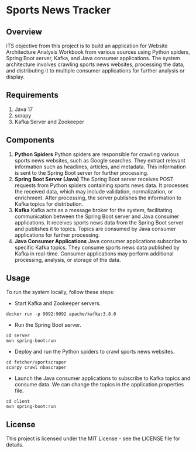 # Sports News Tracker
## Overview
iTS objective from this project is to build an application for Website Architecture Analysis Workbook from various sources using Python spiders, Spring Boot server, Kafka, and Java consumer applications. The system architecture involves crawling sports news websites, processing the data, and distributing it to multiple consumer applications for further analysis or display.

## Requirements
1. Java 17
2. scrapy
3. Kafka Server and Zookeeper 

## Components
1. **Python Spiders**
Python spiders are responsible for crawling various sports news websites, such as Google searches.
They extract relevant information such as headlines, articles, and metadata.
This information is sent to the Spring Boot server for further processing.
2. **Spring Boot Server (Java)**
The Spring Boot server receives POST requests from Python spiders containing sports news data.
It processes the received data, which may include validation, normalization, or enrichment.
After processing, the server publishes the information to Kafka topics for distribution.
3. **Kafka**
Kafka acts as a message broker for the system, facilitating communication between the Spring Boot server and Java consumer applications.
It receives sports news data from the Spring Boot server and publishes it to topics.
Topics are consumed by Java consumer applications for further processing.
4. **Java Consumer Applications**
Java consumer applications subscribe to specific Kafka topics.
They consume sports news data published by Kafka in real-time.
Consumer applications may perform additional processing, analysis, or storage of the data.

## Usage
To run the system locally, follow these steps:

* Start Kafka and Zookeeper servers.
```shell
docker run -p 9092:9092 apache/kafka:3.8.0
```

* Run the Spring Boot server.
```shell
cd server
mvn spring-boot:run
```

* Deploy and run the Python spiders to crawl sports news websites.
```shell
cd fetcher/sportscraper
scarpy crawl nbascraper
```
* Launch the Java consumer applications to subscribe to Kafka topics and consume data. We can change the topics in the application.properties file.
```shell
cd client
mvn spring-boot:run
```

## License
This project is licensed under the MIT License - see the LICENSE file for details.

